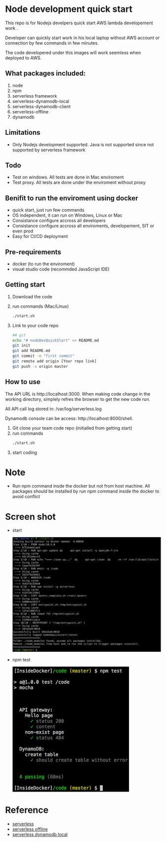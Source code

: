 # Node development quick start
This repo is for Nodejs develpers quick start AWS lambda developement work .

Developer can quickly start work in his local laptop without AWS account or connection by few commands in few minutes. 

The code developered under this images will work seemless when deployed to AWS.

## What packages included:
1. node
2. npm
3. serverless framework
4. serverless-dynamodb-local 
5. serverless-dynamodb-client 
6. serverless-offline
7. dynamodb

## Limitations
- Only Nodejs development supported. Java is not supported since not supported by serverless framework

## Todo
- Test on windows. All tests are done in Mac enviroment
- Test proxy. All tests are done under the enviroment without proxy

## Benifit to run the enviroment using docker
- quick start, just run few commands
- OS independent, it can run on Windows, Linux or Mac
- Consistance configure accross all developers
- Consistance configure accross all enviroments, developement, SIT or even prod
- Easy for CI/CD deployment

## Pre-requirements
- docker (to run the enviroment)
- visual studio code (recommded JavaScript IDE)

## Getting start
1. Download the code
2. run commands (Mac/Linux)
    ```bash
    ./start.sh
    ```
3. Link to your code repo

    ```bash
    ## git
    echo "# nodeDevQuickStart" >> README.md
    git init
    git add README.md
    git commit -m "first commit"
    git remote add origin [Your repo link]
    git push -u origin master
    ```

## How to use

The API URL is http://localhost:3000. When making code change in the working directory, simplely refres the browser to get the new code run.

All API call log stored in: /var/log/serverless.log

Dynamodb console can be access: http://localhost:8000/shell.

1. Git clone your team code repo (initialled from getting start)
2. run commands
    ```bash
    ./start.sh
    ```
3. start coding

# Note
- Run npm command insde the docker but not from host machine. All packages should be installed by run npm command inside the docker to avoid conflict

# Screen shot
- start

    ![start](doc/start.png)

- npm test

    ![npm test](doc/npmtest.png)

# Reference
- [serverless](https://serverless.com/)
- [serverless offline](https://www.npmjs.com/package/serverless-offline)
- [serverless dynamodb local](https://www.npmjs.com/package/serverless-dynamodb-local)




